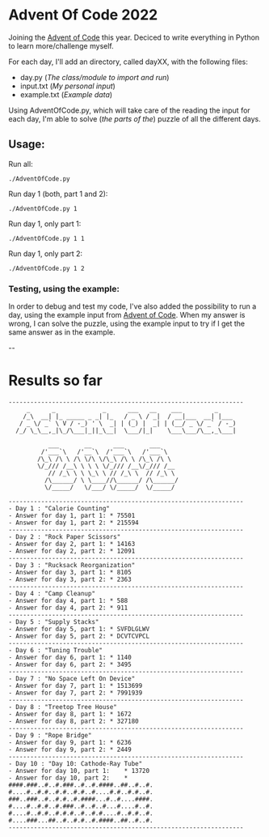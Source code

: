 # Advent Of Code 2022
Joining the [Advent of Code](https://adventofcode.com/2022/) this year. Deciced to write everything in Python to learn more/challenge myself.

For each day, I'll add an directory, called dayXX, with the following files:

 - day.py (*The class/module to import and run*)
 - input.txt (*My personal input*)
 - example.txt (*Example data*)

Using AdventOfCode.py, which will take care of the reading the input for each day, I'm able to solve (*the parts of the*) puzzle of all the different days.

## Usage:

Run all:

```
./AdventOfCode.py
```
Run day 1 (both, part 1 and 2):

```
./AdventOfCode.py 1
```

Run day 1, only part 1:

```
./AdventOfCode.py 1 1
```

Run day 1, only part 2:

```
./AdventOfCode.py 1 2
```

### Testing, using the example:

In order to debug and test my code, I've also added the possibility to run a day, using the example input from [Advent of Code](https://adventofcode.com/2022/). When my answer is wrong, I can solve the puzzle, using the example input to try if I get the same answer as in the example.

--

# Results so far

```
-----------------------------------------------------------------
     _      _             _      ___   __    ___         _      
    /_\  __| |_ _____ _ _| |_   / _ \ / _|  / __|___  __| |___   
   / _ \/ _` \ V / -_) ' \  _| | (_) |  _| | (__/ _ \/ _` / -_)  
  /_/ \_\__,_|\_/\___|_||_\__|  \___/|_|    \___\___/\__,_\___|  
                                                                
		   ___       __      ___       ___     
		 /'___`\   /'__`\  /'___`\   /'___`\   
		/\_\ /\ \ /\ \/\ \/\_\ /\ \ /\_\ /\ \  
		\/_/// /__\ \ \ \ \/_/// /__\/_/// /__ 
		   // /_\ \ \ \_\ \ // /_\ \  // /_\ \
		  /\______/ \ \____//\______/ /\______/
		  \/_____/   \/___/ \/_____/  \/_____/ 
                                                        
-----------------------------------------------------------------
- Day 1 : "Calorie Counting"
- Answer for day 1, part 1:	* 75501 
- Answer for day 1, part 2:	* 215594 
-----------------------------------------------------------------
- Day 2 : "Rock Paper Scissors"
- Answer for day 2, part 1:	* 14163 
- Answer for day 2, part 2:	* 12091 
-----------------------------------------------------------------
- Day 3 : "Rucksack Reorganization"
- Answer for day 3, part 1:	* 8105 
- Answer for day 3, part 2:	* 2363 
-----------------------------------------------------------------
- Day 4 : "Camp Cleanup"
- Answer for day 4, part 1:	* 588 
- Answer for day 4, part 2:	* 911 
-----------------------------------------------------------------
- Day 5 : "Supply Stacks"
- Answer for day 5, part 1:	* SVFDLGLWV 
- Answer for day 5, part 2:	* DCVTCVPCL 
-----------------------------------------------------------------
- Day 6 : "Tuning Trouble"
- Answer for day 6, part 1:	* 1140 
- Answer for day 6, part 2:	* 3495 
-----------------------------------------------------------------
- Day 7 : "No Space Left On Device"
- Answer for day 7, part 1:	* 1513699 
- Answer for day 7, part 2:	* 7991939 
-----------------------------------------------------------------
- Day 8 : "Treetop Tree House"
- Answer for day 8, part 1:	* 1672 
- Answer for day 8, part 2:	* 327180 
-----------------------------------------------------------------
- Day 9 : "Rope Bridge"
- Answer for day 9, part 1:	* 6236 
- Answer for day 9, part 2:	* 2449 
-----------------------------------------------------------------
- Day 10 : "Day 10: Cathode-Ray Tube"
- Answer for day 10, part 1:	* 13720 
- Answer for day 10, part 2:	* 
####.###..#..#.###..#..#.####..##..#..#.
#....#..#.#..#.#..#.#..#....#.#..#.#..#.
###..###..#..#.#..#.####...#..#....####.
#....#..#.#..#.###..#..#..#...#....#..#.
#....#..#.#..#.#.#..#..#.#....#..#.#..#.
#....###...##..#..#.#..#.####..##..#..#. 
-----------------------------------------------------------------
```